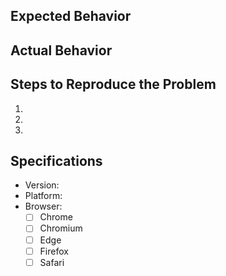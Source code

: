 ## Expected Behavior


## Actual Behavior


## Steps to Reproduce the Problem

  1.
  1.
  1.

## Specifications

  - Version:
  - Platform:
  - Browser:
    - [ ] Chrome
    - [ ] Chromium
    - [ ] Edge
    - [ ] Firefox
    - [ ] Safari
